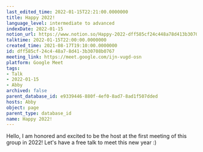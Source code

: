 ```yaml
---
last_edited_time: 2022-01-15T22:21:00.0000000
title: Happy 2022!
language_level: intermediate to advanced
indexDate: 2022-01-15
notion_url: https://www.notion.so/Happy-2022-dff585cf24c448a78d413b30708b0767
talktime: 2022-01-15T22:00:00.0000000
created_time: 2021-08-17T19:10:00.0000000
id: dff585cf-24c4-48a7-8d41-3b30708b0767
meeting_link: https://meet.google.com/ijn-vugd-osn
platform: Google Meet
tags:
- Talk
- 2022-01-15
- Abby
archived: false
parent_database_id: e9339446-880f-4ef0-8ad7-8ad1f507dded
hosts: Abby
object: page
parent_type: database_id
name: Happy 2022!
---
```


Hello, I am honored and excited to be the host at the first meeting of this group in 2022! Let's have a free talk to meet this new year :)





